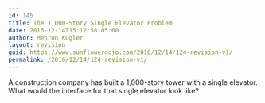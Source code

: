 ```yaml
---
id: 145
title: The 1,000-Story Single Elevator Problem
date: 2016-12-14T15:12:58-05:00
author: Mehron Kugler
layout: revision
guid: https://www.sunflowerdojo.com/2016/12/14/124-revision-v1/
permalink: /2016/12/14/124-revision-v1/
---
```

A construction company has built a 1,000-story tower with a single elevator. What would the interface for that single elevator look like?

<!--more-->

&nbsp;